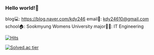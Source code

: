 ###  Hello world!👋

<!--
**noonnoo/noonnoo** is a ✨ _special_ ✨ repository because its `README.md` (this file) appears on your GitHub profile.

Here are some ideas to get you started:

- 🔭 I’m currently working on ...
- 🌱 I’m currently learning ...
- 👯 I’m looking to collaborate on ...
- 🤔 I’m looking for help with ...
- 💬 Ask me about ...
- 📫 How to reach me: ...
- 😄 Pronouns: ...
- ⚡ Fun fact: ...
-->

blog💻: https://blog.naver.com/kdy246
email📧: kdy24610@gmail.com
school🏠: Sookmyung Womens University
major👩‍💻: IT Engineering

[![Hits](https://hits.seeyoufarm.com/api/count/incr/badge.svg?url=https%3A%2F%2Fgithub.com%2Fnoonnoo%2Fnoonnoo&count_bg=%2379C83D&title_bg=%23555555&icon=&icon_color=%23E7E7E7&title=hits&edge_flat=false)](https://hits.seeyoufarm.com)

[![Solved.ac
tier](http://mazassumnida.wtf/api/generate_badge?boj=kdy246)](https://solved.ac/profile/kdy246)
